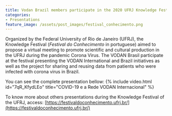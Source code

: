 ```yaml
---
title: Vodan Brazil members participate in the 2020 UFRJ Knowledge Festival
categories:
- Presentations
feature_image: /assets/post_images/festival_conhecimento.png
---
```



Organized by the Federal University of Rio de Janeiro (UFRJ), the Knowledge Festival (_Festival do Conhecimento_ in portuguese) aimed to propose a virtual meeting to promote scientific and cultural production in the UFRJ during the pandemic Corona Virus.
The VODAN Brasil participate at the festival presenting the VODAN International and Brazil initiatives as well as the project for sharing and reusing data from patients who were infected with corona virus in Brazil.

You can see the complete presentation bellow:
{% include video.html id="7qR_KfydLEo" title="COVID-19 e a Rede VODAN Internacional" %}

To know more about others presentations during the Knowledge Festival of the UFRJ, access:
[https://festivaldoconhecimento.ufrj.br/](https://festivaldoconhecimento.ufrj.br/)